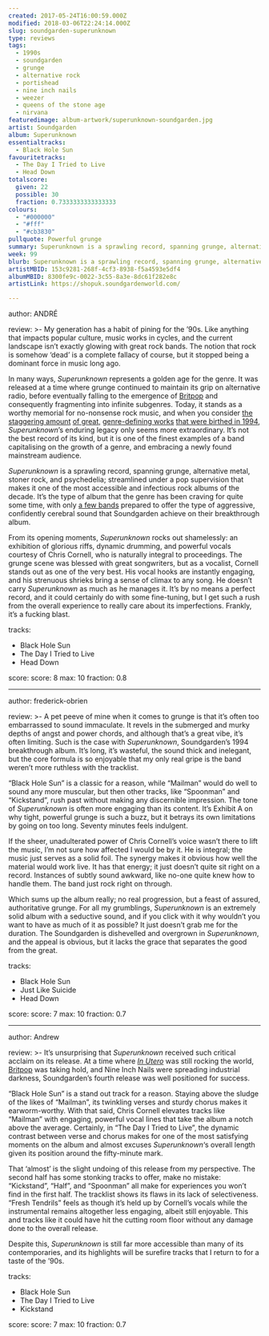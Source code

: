 ```yaml
---
created: 2017-05-24T16:00:59.000Z
modified: 2018-03-06T22:24:14.000Z
slug: soundgarden-superunknown
type: reviews
tags:
  - 1990s
  - soundgarden
  - grunge
  - alternative rock
  - portishead
  - nine inch nails
  - weezer
  - queens of the stone age
  - nirvana
featuredimage: album-artwork/superunknown-soundgarden.jpg
artist: Soundgarden
album: Superunknown
essentialtracks:
  - Black Hole Sun
favouritetracks:
  - The Day I Tried to Live
  - Head Down
totalscore:
  given: 22
  possible: 30
  fraction: 0.7333333333333333
colours:
  - "#000000"
  - "#fff"
  - "#cb3830"
pullquote: Powerful grunge
summary: Superunknown is a sprawling record, spanning grunge, alternative metal, stoner rock, and psychedelia; streamlined under a pop supervision that makes it one of the most accessible and infectious rock albums of the '90s.
week: 99
blurb: Superunknown is a sprawling record, spanning grunge, alternative metal, stoner rock, and psychedelia, all while being one of the '90s most accessible works.
artistMBID: 153c9281-268f-4cf3-8938-f5a4593e5df4
albumMBID: 8300fe9c-0022-3c55-8a3e-8dc61f282e8c
artistLink: https://shopuk.soundgardenworld.com/

---
```


author: ANDRÉ

review: >-
  My generation has a habit of pining for the ’90s. Like anything that impacts popular culture, music works in cycles, and the current landscape isn’t exactly glowing with great rock bands. The notion that rock is somehow ‘dead’ is a complete fallacy of course, but it stopped being a dominant force in music long ago. 
  
  In many ways, *Superunknown* represents a golden age for the genre. It was released at a time where grunge continued to maintain its grip on alternative radio, before eventually falling to the emergence of [Britpop](/reviews/oasis-definitely-maybe/) and consequently fragmenting into infinite subgenres. Today, it stands as a worthy memorial for no-nonsense rock music, and when you consider [the staggering amount](/reviews/nas-illmatic/) [of great,](/reviews/portishead-dummy/) [genre-defining works](/reviews/nine-inch-nails-the-downward-spiral/) [that were birthed in 1994](/reviews/weezer-the-blue-album/), *Superunknown*’s enduring legacy only seems more extraordinary. It’s not the best record of its kind, but it is one of the finest examples of a band capitalising on the growth of a genre, and embracing a newly found mainstream audience.

  *Superunknown* is a sprawling record, spanning grunge, alternative metal, stoner rock, and psychedelia; streamlined under a pop supervision that makes it one of the most accessible and infectious rock albums of the decade. It’s the type of album that the genre has been craving for quite some time, with only [a few bands](/reviews/queens-of-the-stone-age-like-clockwork/) prepared to offer the type of aggressive, confidently cerebral sound that Soundgarden achieve on their breakthrough album. 
  
  From its opening moments, *Superunknown* rocks out shamelessly: an exhibition of glorious riffs, dynamic drumming, and powerful vocals courtesy of Chris Cornell, who is naturally integral to proceedings. The grunge scene was blessed with great songwriters, but as a vocalist, Cornell stands out as one of the very best. His vocal hooks are instantly engaging, and his strenuous shrieks bring a sense of climax to any song. He doesn’t carry *Superunknown* as much as he manages it. It’s by no means a perfect record, and it could certainly do with some fine-tuning, but I get such a rush from the overall experience to really care about its imperfections. Frankly, it’s a fucking blast.

tracks:
  - Black Hole Sun
  - ­The Day I Tried to Live
  - ­Head Down

score:
  score: 8
  max: 10
  fraction: 0.8

---

author: frederick-obrien

review: >-
  A pet peeve of mine when it comes to grunge is that it’s often too embarrassed to sound immaculate. It revels in the submerged and murky depths of angst and power chords, and although that’s a great vibe, it’s often limiting. Such is the case with *Superunknown*, Soundgarden’s 1994 breakthrough album. It’s long, it’s wasteful, the sound thick and inelegant, but the core formula is so enjoyable that my only real gripe is the band weren’t more ruthless with the tracklist. 
  
  “Black Hole Sun” is a classic for a reason, while “Mailman” would do well to sound any more muscular, but then other tracks, like “Spoonman” and “Kickstand”, rush past without making any discernible impression. The tone of *Superunknown* is often more engaging than its content. It’s Exhibit A on why tight, powerful grunge is such a buzz, but it betrays its own limitations by going on too long. Seventy minutes feels indulgent. 
  
  If the sheer, unadulterated power of Chris Cornell’s voice wasn’t there to lift the music, I’m not sure how affected I would be by it. He is integral; the music just serves as a solid foil. The synergy makes it obvious how well the material would work live. It has that energy; it just doesn’t quite sit right on a record. Instances of subtly sound awkward, like no-one quite knew how to handle them. The band just rock right on through. 
  
  Which sums up the album really; no real progression, but a feast of assured, authoritative grunge. For all my grumblings, *Superunknown* is an extremely solid album with a seductive sound, and if you click with it why wouldn’t you want to have as much of it as possible? It just doesn’t grab me for the duration. The Soundgarden is dishevelled and overgrown in *Superunknown*, and the appeal is obvious, but it lacks the grace that separates the good from the great.

tracks:
  - Black Hole Sun
  - ­Just Like Suicide
  - ­Head Down

score:
  score: 7
  max: 10
  fraction: 0.7

---

author: Andrew

review: >-
  It’s unsurprising that *Superunknown* received such critical acclaim on its release. At a time where [*In Utero*](/reviews/nirvana-in-utero/) was still rocking the world, [Britpop](/reviews/oasis-definitely-maybe/) was taking hold, and Nine Inch Nails were spreading industrial darkness, Soundgarden’s fourth release was well positioned for success. 
  
  “Black Hole Sun” is a stand out track for a reason. Staying above the sludge of the likes of “Mailman”, its twinkling verses and sturdy chorus makes it earworm-worthy. With that said, Chris Cornell elevates tracks like “Mailman” with engaging, powerful vocal lines that take the album a notch above the average. Certainly, in “The Day I Tried to Live”, the dynamic contrast between verse and chorus makes for one of the most satisfying moments on the album and almost excuses *Superunknown*‘s overall length given its position around the fifty-minute mark. 
  
  That ‘almost’ is the slight undoing of this release from my perspective. The second half has some stonking tracks to offer, make no mistake: “Kickstand”, “Half”, and “Spoonman” all make for experiences you won’t find in the first half. The tracklist shows its flaws in its lack of selectiveness. “Fresh Tendrils” feels as though it’s held up by Cornell’s vocals while the instrumental remains altogether less engaging, albeit still enjoyable. This and tracks like it could have hit the cutting room floor without any damage done to the overall release. 
  
  Despite this, *Superunknown* is still far more accessible than many of its contemporaries, and its highlights will be surefire tracks that I return to for a taste of the ’90s.

tracks:
  - Black Hole Sun
  - ­The Day I Tried to Live
  - ­Kickstand

score:
  score: 7
  max: 10
  fraction: 0.7
